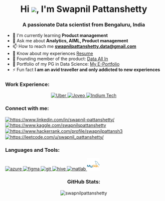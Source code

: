<h1 align="center">Hi <img src="https://media.giphy.com/media/hvRJCLFzcasrR4ia7z/giphy.gif" width="30px">, I'm Swapnil Pattanshetty</h1>
<h3 align="center">A passionate Data scientist from Bengaluru, India</h3>

- 🌱 I'm currently learning **Product management**  
- 💬 Ask me about **Analytics, AIML, Product management**  
- 📫 How to reach me **swapnilpattanshetty.data@gmail.com**  
- 📄 Know about my experiences [Resume](https://drive.google.com/file/d/1BAdUQNFgM5kvWFiYOAAeiW6g77uqWIJ7/view?usp=sharing)  
- 🔗 Founding member of the product: [Data All In](https://dataallin.in/)  
- 💼 Portfolio of my PG in Data Science: [My E-Portfolio](https://eportfolio.mygreatlearning.com/swapnil-pattanshetty)  
- ⚡ Fun fact **I am an avid traveller and only addicted to new experiences**  

<h3 align="left">Work Experience:</h3>
<p align="center">
  <a href="https://www.uber.com/" target="_blank" rel="noreferrer">
    <img src="https://upload.wikimedia.org/wikipedia/commons/c/cc/Uber_logo_2018.png" alt="Uber" width="150" height="80"/>
  </a>
  <a href="https://www.joveo.com/" target="_blank" rel="noreferrer">
    <img src="https://i.ibb.co/V016BGr1/Whats-App-Image-2025-03-08-at-18-29-00-fb27fb21.jpg" alt="Joveo" width="150" height="80"/>
  </a>
  <a href="https://www.indiumsoft.com/" target="_blank" rel="noreferrer">
    <img src="https://i.ibb.co/ZzwGjkf2/indium.png" alt="Indium Tech" width="150" height="80"/>
  </a>
</p>

<h3 align="left">Connect with me:</h3>
<p align="left">
  <a href="https://linkedin.com/in/swapnil-pattanshetty" target="blank"><img align="center" src="https://raw.githubusercontent.com/rahuldkjain/github-profile-readme-generator/master/src/images/icons/Social/linked-in-alt.svg" alt="https://www.linkedin.com/in/swapnil-pattanshetty/" height="30" width="40" /></a>
  <a href="https://www.kaggle.com/swapnilspattanshetty" target="blank"><img align="center" src="https://raw.githubusercontent.com/rahuldkjain/github-profile-readme-generator/master/src/images/icons/Social/kaggle.svg" alt="https://www.kaggle.com/swapnilspattanshetty" height="30" width="40" /></a>
  <a href="https://www.hackerrank.com/profile/swapnilpattansh3" target="blank"><img align="center" src="https://raw.githubusercontent.com/rahuldkjain/github-profile-readme-generator/master/src/images/icons/Social/hackerrank.svg" alt="https://www.hackerrank.com/profile/swapnilpattansh3" height="30" width="40" /></a>
  <a href="https://leetcode.com/u/swapnil_pattanshetty/" target="blank"><img align="center" src="https://raw.githubusercontent.com/rahuldkjain/github-profile-readme-generator/master/src/images/icons/Social/leet-code.svg" alt="https://leetcode.com/u/swapnil_pattanshetty/" height="30" width="40" /></a>
</p>

<h3 align="left">Languages and Tools:</h3>
<p align="left">
  <a href="https://azure.microsoft.com/en-in/" target="_blank" rel="noreferrer"> <img src="https://www.vectorlogo.zone/logos/microsoft_azure/microsoft_azure-icon.svg" alt="azure" width="40" height="40"/> </a>
  <a href="https://www.figma.com/" target="_blank" rel="noreferrer"> <img src="https://www.vectorlogo.zone/logos/figma/figma-icon.svg" alt="figma" width="40" height="40"/> </a>
  <a href="https://git-scm.com/" target="_blank" rel="noreferrer"> <img src="https://www.vectorlogo.zone/logos/git-scm/git-scm-icon.svg" alt="git" width="40" height="40"/> </a>
  <a href="https://hive.apache.org/" target="_blank" rel="noreferrer"> <img src="https://www.vectorlogo.zone/logos/apache_hive/apache_hive-icon.svg" alt="hive" width="40" height="40"/> </a>
  <a href="https://www.mathworks.com/" target="_blank" rel="noreferrer"> <img src="https://upload.wikimedia.org/wikipedia/commons/2/21/Matlab_Logo.png" alt="matlab" width="40" height="40"/> </a>
  <a href="https://www.mysql.com/" target="_blank" rel="noreferrer"> <img src="https://raw.githubusercontent.com/devicons/devicon/master/icons/mysql/mysql-original-wordmark.svg" alt="mysql" width="40" height="40"/> </a>
</p>

<h3 align="center">GitHub Stats:</h3>
<p align="center">
  <img align="center" src="https://github-readme-stats.vercel.app/api/top-langs?username=swapnilpattanshetty&show_icons=true&locale=en&layout=compact" alt="swapnilpattanshetty" />
</p>

